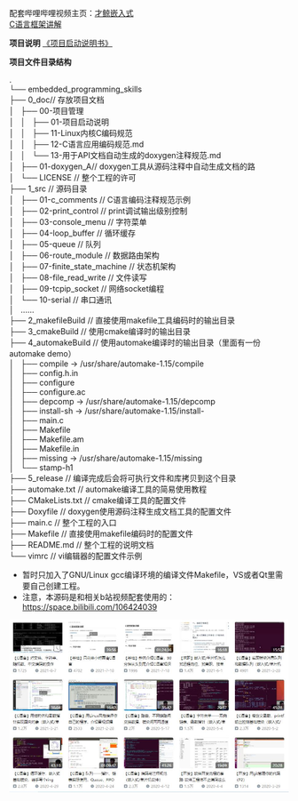 配套哔哩哔哩视频主页：[才鲸嵌入式](https://space.bilibili.com/106424039) <br>
[C语言框架讲解](https://gitee.com/langcai1943/embedded_programming_skills/blob/develop/0_doc/02-C%E8%AF%AD%E8%A8%80%E6%A1%86%E6%9E%B6%E8%AE%B2%E8%A7%A3.md)  

**项目说明**
[《项目启动说明书》](https://gitee.com/langcai1943/embedded_programming_skills/blob/develop/0_doc/00-项目管理/01-项目启动说明书.md)

**项目文件目录结构**
<p>
.<br>
└── embedded_programming_skills<br>
    ├── 0_doc// 存放项目文档<br>
    │   ├── 00-项目管理<br>
    │   │   ├── 01-项目启动说明  <br>
    │   │   ├── 11-Linux内核C编码规范<br>
    │   │   ├── 12-C语言应用编码规范.md<br>
    │   │   └── 13-用于API文档自动生成的doxygen注释规范.md<br>
    │   ├── 01-doxygen_A// doxygen工具从源码注释中自动生成文档的路<br>
    │   └── LICENSE     // 整个工程的许可<br>
    ├── 1_src            // 源码目录<br>
    │   ├── 01-c_comments       // C语言编码注释规范示例<br>
    │   ├── 02-print_control    // print调试输出级别控制<br>
    │   ├── 03-console_menu     // 字符菜单<br>
    │   ├── 04-loop_buffer      // 循环缓存<br>
    │   ├── 05-queue            // 队列<br>
    │   ├── 06-route_module     // 数据路由架构<br>
    │   ├── 07-finite_state_machine // 状态机架构<br>
    │   ├── 08-file_read_write      // 文件读写<br>
    │   ├── 09-tcpip_socket         // 网络socket编程<br>
    │   └── 10-serial           // 串口通讯<br>
    │   ......<br>
    ├── 2_makefileBuild  // 直接使用makefile工具编码时的输出目录<br>
    ├── 3_cmakeBuild     // 使用cmake编译时的输出目录<br>
    ├── 4_automakeBuild  // 使用automake编译时的输出目录（里面有一份automake demo）<br>
    │   ├── compile -> /usr/share/automake-1.15/compile<br>
    │   ├── config.h.in<br>
    │   ├── configure<br>
    │   ├── configure.ac<br>
    │   ├── depcomp -> /usr/share/automake-1.15/depcomp<br>
    │   ├── install-sh -> /usr/share/automake-1.15/install-<br>
    │   ├── main.c<br>
    │   ├── Makefile<br>
    │   ├── Makefile.am<br>
    │   ├── Makefile.in<br>
    │   ├── missing -> /usr/share/automake-1.15/missing<br>
    │   └── stamp-h1<br>
    ├── 5_release        // 编译完成后会将可执行文件和库拷贝到这个目录<br>
    ├── automake.txt     // automake编译工具的简易使用教程<br>
    ├── CMakeLists.txt   // cmake编译工具的配置文件<br>
    ├── Doxyfile         // doxygen使用源码注释生成文档工具的配置文件<br>
    ├── main.c           // 整个工程的入口<br>
    ├── Makefile         // 直接使用makefile编码时的配置文件<br>
    ├── README.md        // 整个工程的说明文档<br>
    └── vimrc            // vi编辑器的配置文件示例<br>
</p>

* 暂时只加入了GNU/Linux gcc编译环境的编译文件Makefile，VS或者Qt里需要自己创建工程。
* 注意，本源码是和相关b站视频配套使用的：
https://space.bilibili.com/106424039

![image](C语言讲解视频.jpg)

